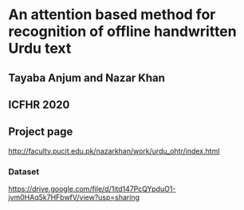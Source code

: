 # An attention based method for recognition of offline handwritten Urdu text
## Tayaba Anjum and Nazar Khan
## ICFHR 2020

## Project page
http://faculty.pucit.edu.pk/nazarkhan/work/urdu_ohtr/index.html

### Dataset
https://drive.google.com/file/d/1itd147PcQYpduO1-jvm0HAq5k7HFbwfV/view?usp=sharing
